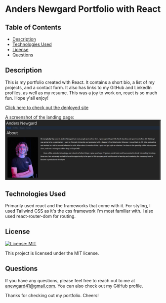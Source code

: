 # Anders Newgard Portfolio with React

## Table of Contents

* [Description](#description)
* [Technologies Used](#technologies-used)
* [License](#license)
* [Questions](#questions)

## Description

This is my portfolio created with React. It contains a short bio, a list of my projects, and a contact form. It also has links to my GitHub and LinkedIn profiles, as well as my resume. This was a joy to work on, react is so much fun. Hope y'all enjoy! 

[Click here to check out the deployed site](https://shiny-moonbeam-66a10c.netlify.app/)

A screenshot of the landing page:
![Screenshot of the landingpage](/public/image.png)

## Technologies Used

Primarily used react and the frameworks that come with it. For styling, I used Tailwind CSS as it's the css framework I'm most familiar with. I also used react-router-dom for routing. 

## License

[![License: MIT](https://img.shields.io/badge/License-MIT-yellow.svg)](https://opensource.org/licenses/MIT)

This project is licensed under the MIT license. 

## Questions

If you have any questions, please feel free to reach out to me at anewgard41@gmail.com. You can also check out my GitHub profile.

Thanks for checking out my portfolio. Cheers! 
